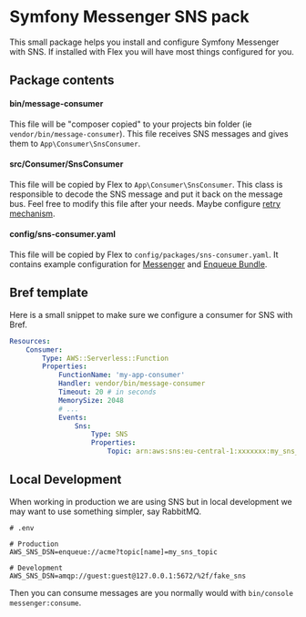 # Symfony Messenger SNS pack

This small package helps you install and configure Symfony Messenger with SNS. If installed with Flex you will have most
things configured for you. 

## Package contents

#### bin/message-consumer

This file will be "composer copied" to your projects bin folder (ie `vendor/bin/message-consumer`). This file receives 
SNS messages and gives them to `App\Consumer\SnsConsumer`.

#### src/Consumer/SnsConsumer

This file will be copied by Flex to `App\Consumer\SnsConsumer`. This class is responsible to decode the SNS message
and put it back on the message bus. Feel free to modify this file after your needs. Maybe configure [retry mechanism](http://developer.happyr.com/sns-retry).

#### config/sns-consumer.yaml

This file will be copied by Flex to `config/packages/sns-consumer.yaml`. It contains example configuration for 
[Messenger](https://symfony.com/doc/current/components/messenger.html) and [Enqueue Bundle](https://php-enqueue.github.io/bundle/quick_tour/). 

## Bref template

Here is a small snippet to make sure we configure a consumer for SNS with Bref. 

```yaml
Resources:
    Consumer:
        Type: AWS::Serverless::Function
        Properties:
            FunctionName: 'my-app-consumer'
            Handler: vendor/bin/message-consumer
            Timeout: 20 # in seconds
            MemorySize: 2048
            # ...
            Events:
                Sns:
                    Type: SNS
                    Properties:
                        Topic: arn:aws:sns:eu-central-1:xxxxxxx:my_sns_topic

```

## Local Development

When working in production we are using SNS but in local development we may want to use something simpler, say RabbitMQ. 

```
# .env

# Production
AWS_SNS_DSN=enqueue://acme?topic[name]=my_sns_topic

# Development
AWS_SNS_DSN=amqp://guest:guest@127.0.0.1:5672/%2f/fake_sns 
```

Then you can consume messages are you normally would with `bin/console messenger:consume`.
